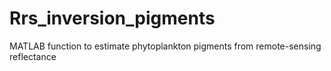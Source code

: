 # Rrs_inversion_pigments
MATLAB function to estimate phytoplankton pigments from remote-sensing reflectance 
